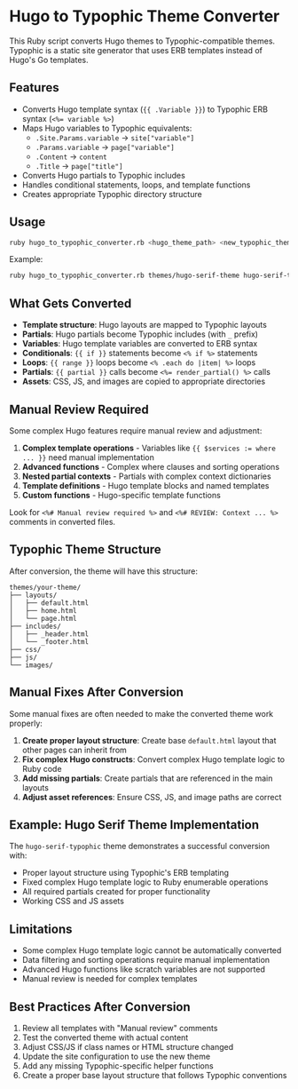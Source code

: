 # Hugo to Typophic Theme Converter

This Ruby script converts Hugo themes to Typophic-compatible themes. Typophic is a static site generator that uses ERB templates instead of Hugo's Go templates.

## Features

- Converts Hugo template syntax (`{{ .Variable }}`) to Typophic ERB syntax (`<%= variable %>`)
- Maps Hugo variables to Typophic equivalents:
  - `.Site.Params.variable` → `site["variable"]`
  - `.Params.variable` → `page["variable"]`
  - `.Content` → `content`
  - `.Title` → `page["title"]`
- Converts Hugo partials to Typophic includes
- Handles conditional statements, loops, and template functions
- Creates appropriate Typophic directory structure

## Usage

```bash
ruby hugo_to_typophic_converter.rb <hugo_theme_path> <new_typophic_theme_name>
```

Example:
```bash
ruby hugo_to_typophic_converter.rb themes/hugo-serif-theme hugo-serif-typophic
```

## What Gets Converted

- **Template structure**: Hugo layouts are mapped to Typophic layouts
- **Partials**: Hugo partials become Typophic includes (with `_` prefix)
- **Variables**: Hugo template variables are converted to ERB syntax
- **Conditionals**: `{{ if }}` statements become `<% if %>` statements
- **Loops**: `{{ range }}` loops become `<% .each do |item| %>` loops
- **Partials**: `{{ partial }}` calls become `<%= render_partial() %>` calls
- **Assets**: CSS, JS, and images are copied to appropriate directories

## Manual Review Required

Some complex Hugo features require manual review and adjustment:

1. **Complex template operations** - Variables like `{{ $services := where ... }}` need manual implementation
2. **Advanced functions** - Complex where clauses and sorting operations
3. **Nested partial contexts** - Partials with complex context dictionaries
4. **Template definitions** - Hugo template blocks and named templates
5. **Custom functions** - Hugo-specific template functions

Look for `<%# Manual review required %>` and `<%# REVIEW: Context ... %>` comments in converted files.

## Typophic Theme Structure

After conversion, the theme will have this structure:
```
themes/your-theme/
├── layouts/
│   ├── default.html
│   ├── home.html
│   └── page.html
├── includes/
│   ├── _header.html
│   └── _footer.html
├── css/
├── js/
└── images/
```

## Manual Fixes After Conversion

Some manual fixes are often needed to make the converted theme work properly:

1. **Create proper layout structure**: Create base `default.html` layout that other pages can inherit from
2. **Fix complex Hugo constructs**: Convert complex Hugo template logic to Ruby code
3. **Add missing partials**: Create partials that are referenced in the main layouts
4. **Adjust asset references**: Ensure CSS, JS, and image paths are correct

## Example: Hugo Serif Theme Implementation

The `hugo-serif-typophic` theme demonstrates a successful conversion with:
- Proper layout structure using Typophic's ERB templating
- Fixed complex Hugo template logic to Ruby enumerable operations
- All required partials created for proper functionality
- Working CSS and JS assets

## Limitations

- Some complex Hugo template logic cannot be automatically converted
- Data filtering and sorting operations require manual implementation
- Advanced Hugo functions like scratch variables are not supported
- Manual review is needed for complex templates

## Best Practices After Conversion

1. Review all templates with "Manual review" comments
2. Test the converted theme with actual content
3. Adjust CSS/JS if class names or HTML structure changed
4. Update the site configuration to use the new theme
5. Add any missing Typophic-specific helper functions
6. Create a proper base layout structure that follows Typophic conventions